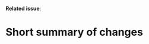 <!--
Thank you for proposing changes to our style guide!
Please use the template below to construct the pull request.
-->
<!-- 
Remember :
  - this is a style guide
  - this repository is the consensus opinion of the EGI Operations team;
    it's ok to disagree, we welcome other styles, but reserve the right to
    stick by ours.
  - This repository contains little code and more documentation.
    As such, issues are sometimes a matter of opinion.
    Please bear this mind when opening an issue, and if possible, describe
    your issue as a proposal rather than an imperative.
-->

<!-- 
it is good practice to first discuss a change before sending a pull request.
Please provide a reference issue number here, or go back and open a new
issue
-->
**Related issue**:

# Short summary of changes

<!--
How does this pull request improve our work ? 
This section should be no more than a few lines.
If your pull request is the result of several commits, you could use their
summaries here.
-->
